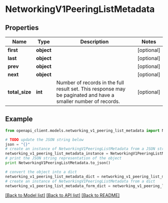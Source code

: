 # NetworkingV1PeeringListMetadata


## Properties
Name | Type | Description | Notes
------------ | ------------- | ------------- | -------------
**first** | **object** |  | [optional] 
**last** | **object** |  | [optional] 
**prev** | **object** |  | [optional] 
**next** | **object** |  | [optional] 
**total_size** | **int** | Number of records in the full result set. This response may be paginated and have a smaller number of records. | [optional] 

## Example

```python
from openapi_client.models.networking_v1_peering_list_metadata import NetworkingV1PeeringListMetadata

# TODO update the JSON string below
json = "{}"
# create an instance of NetworkingV1PeeringListMetadata from a JSON string
networking_v1_peering_list_metadata_instance = NetworkingV1PeeringListMetadata.from_json(json)
# print the JSON string representation of the object
print NetworkingV1PeeringListMetadata.to_json()

# convert the object into a dict
networking_v1_peering_list_metadata_dict = networking_v1_peering_list_metadata_instance.to_dict()
# create an instance of NetworkingV1PeeringListMetadata from a dict
networking_v1_peering_list_metadata_form_dict = networking_v1_peering_list_metadata.from_dict(networking_v1_peering_list_metadata_dict)
```
[[Back to Model list]](../ccloud/README.md#documentation-for-models) [[Back to API list]](../ccloud/README.md#documentation-for-api-endpoints) [[Back to README]](../ccloud/README.md)


